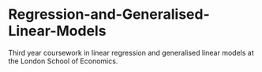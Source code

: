 # Regression-and-Generalised-Linear-Models
Third year coursework in linear regression and generalised linear models at the London School of Economics.

